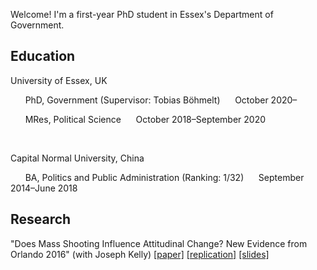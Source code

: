 Welcome! I'm a first-year PhD student in Essex's Department of Government.

## Education
University of Essex, UK

&nbsp;&nbsp;&nbsp;&nbsp;&nbsp;&nbsp;PhD, Government (Supervisor: Tobias Böhmelt)&nbsp;&nbsp;&nbsp;&nbsp;&nbsp;&nbsp;October 2020–

&nbsp;&nbsp;&nbsp;&nbsp;&nbsp;&nbsp;MRes, Political Science&nbsp;&nbsp;&nbsp;&nbsp;&nbsp;&nbsp;October 2018–September 2020

<br />

Capital Normal University, China

&nbsp;&nbsp;&nbsp;&nbsp;&nbsp;&nbsp;BA, Politics and Public Administration (Ranking: 1/32)&nbsp;&nbsp;&nbsp;&nbsp;&nbsp;&nbsp;September 2014–June 2018

## Research
"Does Mass Shooting Influence Attitudinal Change? New Evidence from Orlando 2016" (with Joseph Kelly) [[paper]](https://github.com/muzhouzhang/muzhouzhang/blob/master/zhang_kelly_2020.pdf) [[replication]](https://github.com/muzhouzhang/zhang_kelly_2020) [[slides]](https://github.com/muzhouzhang/muzhouzhang/blob/master/zhang_kelly_2020_slides.pdf)

